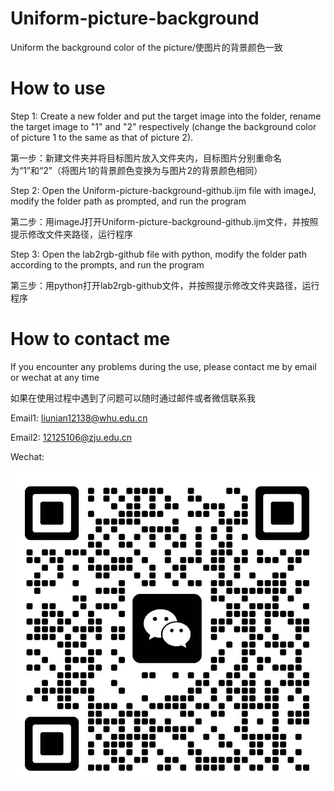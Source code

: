 # Uniform-picture-background
Uniform the background color of the picture/使图片的背景颜色一致

# How to use
Step 1: Create a new folder and put the target image into the folder, rename the target image to "1" and "2" respectively (change the background color of picture 1 to the same as that of picture 2).
  
第一步：新建文件夹并将目标图片放入文件夹内，目标图片分别重命名为“1”和“2”（将图片1的背景颜色变换为与图片2的背景颜色相同）

Step 2: Open the Uniform-picture-background-github.ijm file with imageJ, modify the folder path as prompted, and run the program

第二步：用imageJ打开Uniform-picture-background-github.ijm文件，并按照提示修改文件夹路径，运行程序

Step 3: Open the lab2rgb-github file with python, modify the folder path according to the prompts, and run the program

第三步：用python打开lab2rgb-github文件，并按照提示修改文件夹路径，运行程序

# How to contact me
If you encounter any problems during the use, please contact me by email or wechat at any time

如果在使用过程中遇到了问题可以随时通过邮件或者微信联系我

Email1: liunian12138@whu.edu.cn

Email2: 12125106@zju.edu.cn

Wechat:

![替代文本](https://github.com/lntc12138/Uniform-picture-background/blob/main/Wechat.jpg)
